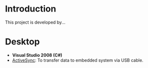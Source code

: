 # Introduction #

This project is developed by...


# Desktop #

  * **Visual Studio 2008 (C#)**
  * [ActiveSync](http://www.microsoft.com/windowsmobile/en-us/downloads/microsoft/activesync-download.mspx): To transfer data to embedded system via USB cable.